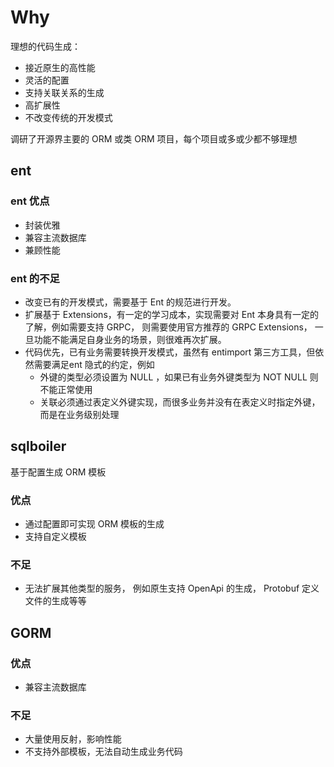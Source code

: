 # Why

理想的代码生成：

- 接近原生的高性能
- 灵活的配置
- 支持关联关系的生成
- 高扩展性
- 不改变传统的开发模式
  
调研了开源界主要的 ORM 或类 ORM 项目，每个项目或多或少都不够理想


## ent

### ent 优点

- 封装优雅
- 兼容主流数据库
- 兼顾性能
  
### ent 的不足

- 改变已有的开发模式，需要基于 Ent 的规范进行开发。
- 扩展基于 Extensions，有一定的学习成本，实现需要对 Ent 本身具有一定的了解，例如需要支持 GRPC， 则需要使用官方推荐的 GRPC Extensions， 一旦功能不能满足自身业务的场景，则很难再次扩展。
- 代码优先，已有业务需要转换开发模式，虽然有 entimport 第三方工具，但依然需要满足ent 隐式的约定，例如 
  - 外键的类型必须设置为 NULL ，如果已有业务外键类型为 NOT NULL 则不能正常使用
  - 关联必须通过表定义外键实现，而很多业务并没有在表定义时指定外键，而是在业务级别处理

## sqlboiler

基于配置生成 ORM 模板

### 优点

- 通过配置即可实现 ORM 模板的生成
- 支持自定义模板

### 不足

- 无法扩展其他类型的服务， 例如原生支持 OpenApi 的生成， Protobuf 定义文件的生成等等

## GORM

### 优点

- 兼容主流数据库

### 不足

- 大量使用反射，影响性能
- 不支持外部模板，无法自动生成业务代码